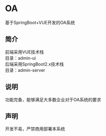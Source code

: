 # OA
基于SpringBoot+VUE开发的OA系统
## 简介
前端采用VUE技术栈    
目录：admin-ui    
后端采用SpringBoot2.x技术栈    
目录：admin-server    
## 说明
功能完备，能够满足大多数企业对于OA系统的要求
## 声明
开发不易，严禁商用部署本系统
